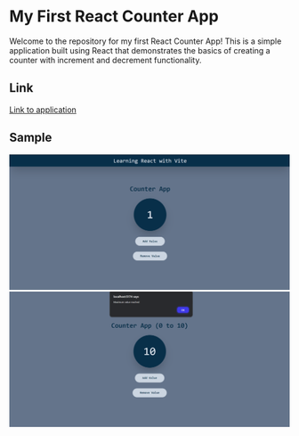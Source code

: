 # My First React Counter App

Welcome to the repository for my first React Counter App! This is a simple application built using React that demonstrates the basics of creating a counter with increment and decrement functionality.

## Link

<a href="https://counter-app-react-first-app.netlify.app/" >Link to application </a>

## Sample
<img src="/public/image1.png" alt="Counter">
<img src="/public/image2.png" alt="Counter (0 to 10)">
